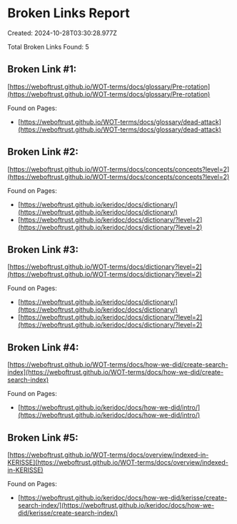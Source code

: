 # Broken Links Report

Created: 2024-10-28T03:30:28.977Z

Total Broken Links Found: 5

## Broken Link #1:
[https://weboftrust.github.io/WOT-terms/docs/glossary/Pre-rotation](https://weboftrust.github.io/WOT-terms/docs/glossary/Pre-rotation)

Found on Pages:

- [https://weboftrust.github.io/WOT-terms/docs/glossary/dead-attack](https://weboftrust.github.io/WOT-terms/docs/glossary/dead-attack)


## Broken Link #2:
[https://weboftrust.github.io/WOT-terms/docs/concepts/concepts?level=2](https://weboftrust.github.io/WOT-terms/docs/concepts/concepts?level=2)

Found on Pages:

- [https://weboftrust.github.io/keridoc/docs/dictionary/](https://weboftrust.github.io/keridoc/docs/dictionary/)
- [https://weboftrust.github.io/keridoc/docs/dictionary/?level=2](https://weboftrust.github.io/keridoc/docs/dictionary/?level=2)


## Broken Link #3:
[https://weboftrust.github.io/WOT-terms/docs/dictionary?level=2](https://weboftrust.github.io/WOT-terms/docs/dictionary?level=2)

Found on Pages:

- [https://weboftrust.github.io/keridoc/docs/dictionary/](https://weboftrust.github.io/keridoc/docs/dictionary/)
- [https://weboftrust.github.io/keridoc/docs/dictionary/?level=2](https://weboftrust.github.io/keridoc/docs/dictionary/?level=2)


## Broken Link #4:
[https://weboftrust.github.io/WOT-terms/docs/how-we-did/create-search-index](https://weboftrust.github.io/WOT-terms/docs/how-we-did/create-search-index)

Found on Pages:

- [https://weboftrust.github.io/keridoc/docs/how-we-did/intro/](https://weboftrust.github.io/keridoc/docs/how-we-did/intro/)


## Broken Link #5:
[https://weboftrust.github.io/WOT-terms/docs/overview/indexed-in-KERISSE](https://weboftrust.github.io/WOT-terms/docs/overview/indexed-in-KERISSE)

Found on Pages:

- [https://weboftrust.github.io/keridoc/docs/how-we-did/kerisse/create-search-index/](https://weboftrust.github.io/keridoc/docs/how-we-did/kerisse/create-search-index/)


